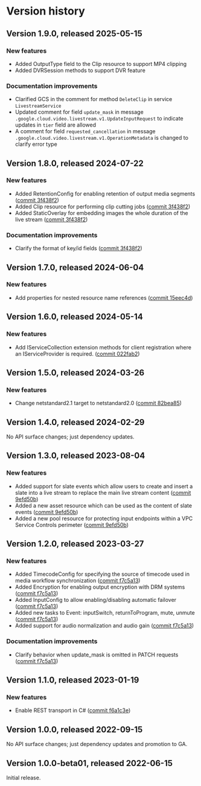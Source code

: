 # Version history

## Version 1.9.0, released 2025-05-15

### New features

- Added OutputType field to the Clip resource to support MP4 clipping
- Added DVRSession methods to support DVR feature

### Documentation improvements

- Clarified GCS in the comment for method `DeleteClip` in service `LivestreamService`
- Updated comment for field `update_mask` in message `.google.cloud.video.livestream.v1.UpdateInputRequest` to indicate updates in `tier` field are allowed
- A comment for field `requested_cancellation` in message `.google.cloud.video.livestream.v1.OperationMetadata` is changed to clarify error type

## Version 1.8.0, released 2024-07-22

### New features

- Added RetentionConfig for enabling retention of output media segments ([commit 3f438f2](https://github.com/googleapis/google-cloud-dotnet/commit/3f438f2fd6076c94464ac874e17f88e891887487))
- Added Clip resource for performing clip cutting jobs ([commit 3f438f2](https://github.com/googleapis/google-cloud-dotnet/commit/3f438f2fd6076c94464ac874e17f88e891887487))
- Added StaticOverlay for embedding images the whole duration of the live stream ([commit 3f438f2](https://github.com/googleapis/google-cloud-dotnet/commit/3f438f2fd6076c94464ac874e17f88e891887487))

### Documentation improvements

- Clarify the format of key/id fields ([commit 3f438f2](https://github.com/googleapis/google-cloud-dotnet/commit/3f438f2fd6076c94464ac874e17f88e891887487))

## Version 1.7.0, released 2024-06-04

### New features

- Add properties for nested resource name references ([commit 15eec4d](https://github.com/googleapis/google-cloud-dotnet/commit/15eec4dabb9fd3cf3b8f4b978d64b7ba435ca995))

## Version 1.6.0, released 2024-05-14

### New features

- Add IServiceCollection extension methods for client registration where an IServiceProvider is required. ([commit 022fab2](https://github.com/googleapis/google-cloud-dotnet/commit/022fab203f28fb9c608972af7f8b83f571ae5694))

## Version 1.5.0, released 2024-03-26

### New features

- Change netstandard2.1 target to netstandard2.0 ([commit 82bea85](https://github.com/googleapis/google-cloud-dotnet/commit/82bea850661975b9750ac30753528cc9d2e05240))

## Version 1.4.0, released 2024-02-29

No API surface changes; just dependency updates.

## Version 1.3.0, released 2023-08-04

### New features

- Added support for slate events which allow users to create and insert a slate into a live stream to replace the main live stream content ([commit 9efd50b](https://github.com/googleapis/google-cloud-dotnet/commit/9efd50b73fa6c514ce2b6a8d7567bc07584ed7ae))
- Added a new asset resource which can be used as the content of slate events ([commit 9efd50b](https://github.com/googleapis/google-cloud-dotnet/commit/9efd50b73fa6c514ce2b6a8d7567bc07584ed7ae))
- Added a new pool resource for protecting input endpoints within a VPC Service Controls perimeter ([commit 9efd50b](https://github.com/googleapis/google-cloud-dotnet/commit/9efd50b73fa6c514ce2b6a8d7567bc07584ed7ae))

## Version 1.2.0, released 2023-03-27

### New features

- Added TimecodeConfig for specifying the source of timecode used in media workflow synchronization ([commit f7c5a13](https://github.com/googleapis/google-cloud-dotnet/commit/f7c5a134ba3ed60c6fb67e001ce430bc95724815))
- Added Encryption for enabling output encryption with DRM systems ([commit f7c5a13](https://github.com/googleapis/google-cloud-dotnet/commit/f7c5a134ba3ed60c6fb67e001ce430bc95724815))
- Added InputConfig to allow enabling/disabling automatic failover ([commit f7c5a13](https://github.com/googleapis/google-cloud-dotnet/commit/f7c5a134ba3ed60c6fb67e001ce430bc95724815))
- Added new tasks to Event: inputSwitch, returnToProgram, mute, unmute ([commit f7c5a13](https://github.com/googleapis/google-cloud-dotnet/commit/f7c5a134ba3ed60c6fb67e001ce430bc95724815))
- Added support for audio normalization and audio gain ([commit f7c5a13](https://github.com/googleapis/google-cloud-dotnet/commit/f7c5a134ba3ed60c6fb67e001ce430bc95724815))

### Documentation improvements

- Clarify behavior when update_mask is omitted in PATCH requests ([commit f7c5a13](https://github.com/googleapis/google-cloud-dotnet/commit/f7c5a134ba3ed60c6fb67e001ce430bc95724815))

## Version 1.1.0, released 2023-01-19

### New features

- Enable REST transport in C# ([commit f6a1c3e](https://github.com/googleapis/google-cloud-dotnet/commit/f6a1c3e8930f0e8209a079352765be3bb9039be2))

## Version 1.0.0, released 2022-09-15

No API surface changes; just dependency updates and promotion to GA.

## Version 1.0.0-beta01, released 2022-06-15

Initial release.
